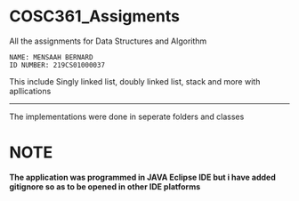 # COSC361_Assigments
All the assignments for Data Structures and Algorithm
~~~
NAME: MENSAAH BERNARD
ID NUMBER: 219CS01000037
~~~
This include Singly linked list, doubly linked list, stack and more with apllications
___

The implementations were done in seperate folders and classes

# NOTE
**The application was programmed in JAVA Eclipse IDE but i have added gitignore so as to be opened in other IDE platforms**


